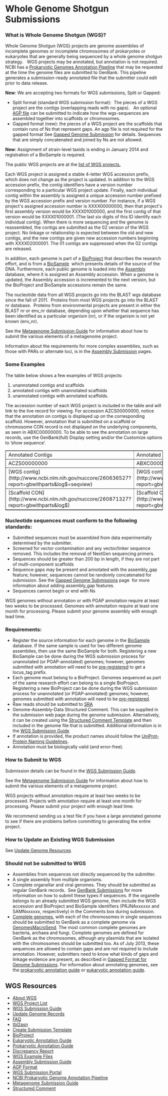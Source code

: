 
# Whole Genome Shotgun Submissions

### What is Whole Genome Shotgun (WGS)?

Whole Genome Shotgun (WGS) projects are genome assemblies of incomplete genomes or incomplete chromosomes of prokaryotes or eukaryotes that are generally being sequenced by a whole genome shotgun strategy.   WGS projects may be annotated, but annotation is not required. NCBI has a [Prokaryotic Genomes Annotation Pipeline](http://www.ncbi.nlm.nih.gov/genomes/static/Pipeline.html) that may be requested at the time the genome files are submitted to GenBank. This pipeline generates a submission-ready annotated file that the submitter could edit prior to data release.

**New**: We are accepting two formats for WGS submissions, Split or Gapped:

*   Split format (standard WGS submission format):  The pieces of a WGS project are the contigs (overlapping reads with no gaps).   An optional [AGP file](http://www.ncbi.nlm.nih.gov/genbank/wgs.submit#agp) can be submitted to indicate how the wgs-sequences are assembled together into scaffolds or chromosomes.
*   Gapped format (new): the pieces of a WGS project are the scaffolds that contain runs of Ns that represent gaps. An agp file is not required for the gapped format See [Gapped Genome Submission](/~/wgs_gapped) for details. Sequences that are simply concatenated and joined by Ns are not allowed.

**New**: Assignment of strain-level taxids is ending in January 2014 and registration of a BioSample is required.

The public WGS projects are at the [list of WGS projects](http://www.ncbi.nlm.nih.gov/Traces/wgs/)[.](http://www.ncbi.nlm.nih.gov/Traces/wgs/)

Each WGS project is assigned a stable 4-letter WGS accession prefix, which does not change as the project is updated. In addition to the WGS accession prefix, the contig identifiers have a version number corresponding to a particular WGS project update. Finally, each individual contig within the assembly is assigned a unique accession number prefixed by the WGS accession prefix and version number. For instance, if a WGS project's assigned accession number is XXXX00000000, then that project's first assembly version would be XXXX01000000, and the first contig of that version would be XXXX01000001\. (The last six digits of this ID identify each individual contig). When there is more sequencing and the genome is reassembled, the contigs are submitted as the 02 version of the WGS project. No linkage or relationship is expected between the old and new contigs, and the new contigs are given new accession numbers beginning with XXXX02000001\. The 01 contigs are suppressed when the 02 contigs are released.  

In addition, each genome is part of a [BioProject](http://www.ncbi.nlm.nih.gov/bioproject/) that describes the research effort, and is from a [BioSample](http://www.ncbi.nlm.nih.gov/biosample/)  which presents details of the source of the DNA. Furthermore, each public genome is loaded into the [Assembly](http://www.ncbi.nlm.nih.gov/assembly/) database, where it is assigned an Assembly accession. When a genome is updated, the Assembly accession is incremented to the next version, but the BioProject and BioSample accessions remain the same.

The nucleotide data from all WGS projects go into the BLAST wgs database since the fall of 2011.  Proteins from most WGS projects go into the BLAST nr database.  Proteins from environmental projects are present in either the BLAST nr or env_nr database, depending upon whether that sequence has been identified as a particular organism (nr), or if the organism is not yet known (env_nr).

See the [Metagenome Submission Guide](/~/metagenome) for information about how to submit the various elements of a metagenome project.

Information about the requirements for more complex assemblies, such as those with PARs or alternate loci, is in the [Assembly Submission](http://www.ncbi.nlm.nih.gov/projects/genome/assembly/submission/index.shtml) pages.

### Some Examples

The table below shows a few examples of WGS projects:

1.  unannotated contigs and scaffolds
2.  annotated contigs with unannotated scaffolds
3.  unannotated contigs with annotated scaffolds.

The accession number of each WGS project is included in the table and will link to the live record for viewing. For accession AZCS00000000, notice that the annotation on contigs is displayed up on the corresponding scaffold. However, annotation that is submitted on a scaffold or chromosome CON record is not displayed on the underlying components, as seen in ABXC00000000\. To be able to see the annotation on large records, use the GenBank(full) Display setting and/or the Customize options to ’show sequence’.

<table border="1">

<tbody>

<tr>

<td>Annotated Contigs</td>

<td>Annotated Scaffolds</td>

<td>No Annotation</td>

</tr>

<tr>

<td>ACZS00000000</td>

<td>ABXC00000000</td>

<td>AAGU00000000</td>

</tr>

<tr>

<td>[WGS contig](http://www.ncbi.nlm.nih.gov/nuccore/260636527?report=gbwithparts&log$=seqview)</td>

<td>[WGS contig](http://www.ncbi.nlm.nih.gov/nuccore/237891334?report=gbwithparts&log$=seqview)</td>

<td>[WGS contig](http://www.ncbi.nlm.nih.gov/nuccore/253587594?report=gbwithparts&log$=seqview)</td>

</tr>

<tr>

<td>[Scaffold CON](http://www.ncbi.nlm.nih.gov/nuccore/260871327?report=gbwithparts&log$)</td>

<td>[Scaffold CON](http://www.ncbi.nlm.nih.gov/nuccore/239785565?report=gbwithparts&log$=seqview)</td>

<td>[Scaffold CON](http://www.ncbi.nlm.nih.gov/nuccore/253994985)</td>

</tr>

</tbody>

</table>

### Nucleotide sequences must conform to the following standards:

*   Submitted sequences must be assembled from data experimentally determined by the submitter.
*   Screened for vector contamination and any vector/linker sequence removed. This includes the removal of NextGen sequencing primers.
*   Sequences should be greater than 200 bp in length, if they are not part of multi-component scaffolds
*   Sequence gaps may be present and annotated with the assembly_gap feature; however, sequences cannot be randomly concatenated for submission. See the [Gapped Genome Submissions](/~/wgs_gapped) page  for more information about adding assembly_gap features.
*   Sequences cannot begin or end with Ns

WGS genomes without annotation or with PGAP annotation require at least two weeks to be processed. Genomes with annotation require at least one month for processing. Please submit your genome assembly with enough lead time.

### Requirements:

*   Register the source information for each genome in the [BioSample](https://submit.ncbi.nlm.nih.gov/subs/biosample) database. If the same sample is used for two different genome assemblies, then use the same BioSample for both. Registering a new BioSample can be done during the WGS submission process for unannotated (or PGAP-annotated) genomes; however, genomes submitted with annotation will need to be [pre-registered](https://submit.ncbi.nlm.nih.gov/subs/biosample/) to get a locus_tag prefix.
*   Each genome must belong to a BioProject. Genomes sequenced as part of the same research effort can belong to a single BioProject.  Registering a new BioProject can be done during the WGS submission process for unannotated (or PGAP-annotated) genomes; however, genomes submitted with annotation will need to be [pre-registered](https://submit.ncbi.nlm.nih.gov/subs/bioproject/).
*   Raw reads should be submitted to [SRA](http://www.ncbi.nlm.nih.gov/books/NBK47529/)
*   Genome-Assembly-Data Structured Comment. This can be supplied in the submission web page during the genome submission. Alternatively, it can be created using the [Structured Comment Template](https://submit.ncbi.nlm.nih.gov/structcomment/genomes/) and then included in the genome file that is submitted. Additional information is in the [WGS Submission Guide](http://www.ncbi.nlm.nih.gov/genbank/wgs.submit.html)
*   If annotation is provided, the product names should follow the [UniProt-Protein Naming Guidelines](http://www.uniprot.org/docs/nameprot).
*   Annotation must be biologically valid (and error-free).

### How to Submit to WGS

Submission details can be found in the [WGS Submission Guide](/~/wgs.submit).

See the [Metagenome Submission Guide](/~/metagenome) for information about how to submit the various elements of a metagenome project.

WGS projects without annotation require at least two weeks to be processed. Projects with annotation require at least one month for processing. Please submit your project with enough lead time.

We recommend sending us a test file if you have a large annotated genome to see if there are problems before committing to generating the entire project.

### How to Update an Existing WGS Submission

See [Update Genome Resources](http://www.ncbi.nlm.nih.gov/genbank/wgs_update)

### Should not be submitted to WGS

*   Assemblies from sequences not directly sequenced by the submitter.
*   A single assembly from multiple organisms.
*   Complete organellar and viral genomes. They should be submitted as regular GenBank records.  See [GenBank Submissions](http://www.ncbi.nlm.nih.gov/genbank/) for more information on how to submit these types if sequences. If the organelle belongs to an already submitted WGS genome, then include the WGS accession and BioProject and BioSample identifiers (PRJNAxxxxxx and SAMNxxxxxx, respectively) in the Comments box during submission.
*   [Complete genomes](/~/genomesubmit), with each of the chromosomes in single sequences should be submitted to GenBank as a complete genome via [GenomesMacroSend](http://www.ncbi.nlm.nih.gov/projects/GenomeSubmit/genome_submit.cgi). The most common complete genomes are bacteria, archaea and fungi. Complete genomes are defined for GenBank as the chromosomes, although any plasmids that are isolated with the chromosomes should be submitted too. As of July 2013, these sequences are allowed to contain gaps and are not required to include annotation. However, submitters need to know what kinds of gaps and linkage evidence are present, as described in [Gapped Format for Genome Submissions](/~/wgs_gapped). For information about annotating genomes, see the [prokaryotic annotation guide](/~/genomesubmit_annotation) or [eukaryotic annotation guide](/~/eukaryotic_genome_submission).





<div id="shared-content-1" nid="1465">

<div class="rightnav">

## WGS Resources

*   [About WGS](/~/wgs)
*   [WGS Project List](http://www.ncbi.nlm.nih.gov/Traces/wgs)
*   [WGS Submission Guide](/~/wgs.submit)
*   [Update Genome Records](/~/wgs_update)
*   [FAQ](/~/wgsfaq)
*   [tbl2asn](/~/tbl2asn2)
*   [Create Submission Template](http://www.ncbi.nlm.nih.gov/WebSub/template.cgi)
*   [BioProject](http://www.ncbi.nlm.nih.gov/bioproject)
*   [Eukaryotic Annotation Guide](/~/eukaryotic_genome_submission)
*   [Prokaryotic Annotation Guide](/~/genomesubmit)
*   [Discrepancy Report](/~/asndisc)
*   [WGS Example Files](/~/examples.wgs)
*   [Assembly Submission Guide](http://www.ncbi.nlm.nih.gov/assembly/docs/submission/)
*   [AGP Format](http://www.ncbi.nlm.nih.gov/assembly/agp/AGP_Specification/)
*   [WGS Submission Portal](https://submit.ncbi.nlm.nih.gov/subs/wgs/)
*   [NCBI Prokaryotic Genome Annotation Pipeline](http://www.ncbi.nlm.nih.gov/genome/annotation_prok/)
*   [Metagenome Submission Guide](/~/metagenome)
*   [Structured Comment](/~/structuredcomment)



